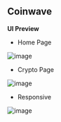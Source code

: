 ## Coinwave 

 **UI Preview**
- Home Page
  
![image](https://github.com/user-attachments/assets/f8fc3dd2-5216-4675-975f-1a66db323cb7)

- Crypto Page

![image](https://github.com/user-attachments/assets/81fee23e-9776-4681-8b8d-aef7d89f1aa8)

- Responsive

![image](https://github.com/user-attachments/assets/acae0848-c97c-4bb8-9aca-06e1cb3420cf)
